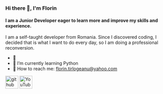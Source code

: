 ### Hi there 👋, I'm Florin
#### I am a Junior Developer eager to learn more and improve my skills and experience.


I am a self-taught developer from Romania.
Since I discovered coding, I decided that is what I want to do every day, so I am doing a professional reconversion.

-  :eyes:
- 🌱 I’m currently learning Python 
- 🤝 How to reach me: florin.tirlogeanu@yahoo.com 


[<img src='https://cdn.jsdelivr.net/npm/simple-icons@3.0.1/icons/github.svg' alt='github' height='40'>](https://github.com/FlorinTf)  [<img src='https://cdn.jsdelivr.net/npm/simple-icons@3.0.1/icons/youtube.svg' alt='YouTube' height='40'>](https://www.youtube.com/channel/https://www.youtube.com/channel/UCTVESVE0yPiwvg-VbrLGLuw)  

